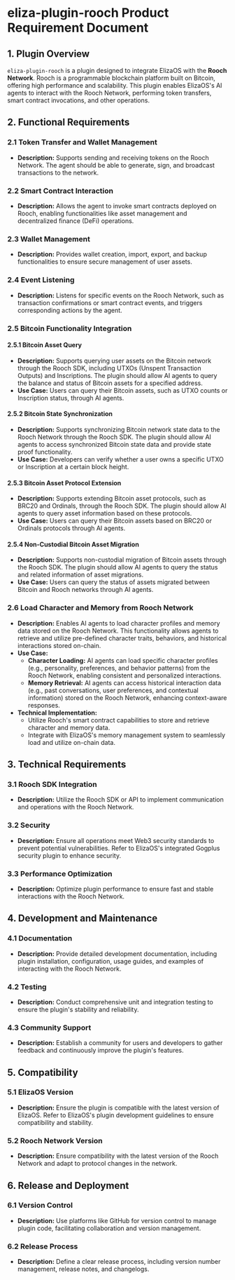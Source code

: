 # eliza-plugin-rooch Product Requirement Document

## 1. Plugin Overview

`eliza-plugin-rooch` is a plugin designed to integrate ElizaOS with the **Rooch Network**. Rooch is a programmable blockchain platform built on Bitcoin, offering high performance and scalability. This plugin enables ElizaOS's AI agents to interact with the Rooch Network, performing token transfers, smart contract invocations, and other operations.

## 2. Functional Requirements

### 2.1 Token Transfer and Wallet Management

- **Description:** Supports sending and receiving tokens on the Rooch Network. The agent should be able to generate, sign, and broadcast transactions to the network.

### 2.2 Smart Contract Interaction

- **Description:** Allows the agent to invoke smart contracts deployed on Rooch, enabling functionalities like asset management and decentralized finance (DeFi) operations.

### 2.3 Wallet Management

- **Description:** Provides wallet creation, import, export, and backup functionalities to ensure secure management of user assets.

### 2.4 Event Listening

- **Description:** Listens for specific events on the Rooch Network, such as transaction confirmations or smart contract events, and triggers corresponding actions by the agent.

### 2.5 Bitcoin Functionality Integration

#### 2.5.1 Bitcoin Asset Query
- **Description:** Supports querying user assets on the Bitcoin network through the Rooch SDK, including UTXOs (Unspent Transaction Outputs) and Inscriptions. The plugin should allow AI agents to query the balance and status of Bitcoin assets for a specified address.
- **Use Case:** Users can query their Bitcoin assets, such as UTXO counts or Inscription status, through AI agents.

#### 2.5.2 Bitcoin State Synchronization
- **Description:** Supports synchronizing Bitcoin network state data to the Rooch Network through the Rooch SDK. The plugin should allow AI agents to access synchronized Bitcoin state data and provide state proof functionality.
- **Use Case:** Developers can verify whether a user owns a specific UTXO or Inscription at a certain block height.

#### 2.5.3 Bitcoin Asset Protocol Extension
- **Description:** Supports extending Bitcoin asset protocols, such as BRC20 and Ordinals, through the Rooch SDK. The plugin should allow AI agents to query asset information based on these protocols.
- **Use Case:** Users can query their Bitcoin assets based on BRC20 or Ordinals protocols through AI agents.

#### 2.5.4 Non-Custodial Bitcoin Asset Migration
- **Description:** Supports non-custodial migration of Bitcoin assets through the Rooch SDK. The plugin should allow AI agents to query the status and related information of asset migrations.
- **Use Case:** Users can query the status of assets migrated between Bitcoin and Rooch networks through AI agents.

### 2.6 Load Character and Memory from Rooch Network

- **Description:** Enables AI agents to load character profiles and memory data stored on the Rooch Network. This functionality allows agents to retrieve and utilize pre-defined character traits, behaviors, and historical interactions stored on-chain.
- **Use Case:** 
  - **Character Loading:** AI agents can load specific character profiles (e.g., personality, preferences, and behavior patterns) from the Rooch Network, enabling consistent and personalized interactions.
  - **Memory Retrieval:** AI agents can access historical interaction data (e.g., past conversations, user preferences, and contextual information) stored on the Rooch Network, enhancing context-aware responses.
- **Technical Implementation:** 
  - Utilize Rooch's smart contract capabilities to store and retrieve character and memory data.
  - Integrate with ElizaOS's memory management system to seamlessly load and utilize on-chain data.

## 3. Technical Requirements

### 3.1 Rooch SDK Integration

- **Description:** Utilize the Rooch SDK or API to implement communication and operations with the Rooch Network.

### 3.2 Security

- **Description:** Ensure all operations meet Web3 security standards to prevent potential vulnerabilities. Refer to ElizaOS's integrated Gogplus security plugin to enhance security.

### 3.3 Performance Optimization

- **Description:** Optimize plugin performance to ensure fast and stable interactions with the Rooch Network.

## 4. Development and Maintenance

### 4.1 Documentation

- **Description:** Provide detailed development documentation, including plugin installation, configuration, usage guides, and examples of interacting with the Rooch Network.

### 4.2 Testing

- **Description:** Conduct comprehensive unit and integration testing to ensure the plugin's stability and reliability.

### 4.3 Community Support

- **Description:** Establish a community for users and developers to gather feedback and continuously improve the plugin's features.

## 5. Compatibility

### 5.1 ElizaOS Version

- **Description:** Ensure the plugin is compatible with the latest version of ElizaOS. Refer to ElizaOS's plugin development guidelines to ensure compatibility and stability.

### 5.2 Rooch Network Version

- **Description:** Ensure compatibility with the latest version of the Rooch Network and adapt to protocol changes in the network.

## 6. Release and Deployment

### 6.1 Version Control

- **Description:** Use platforms like GitHub for version control to manage plugin code, facilitating collaboration and version management.

### 6.2 Release Process

- **Description:** Define a clear release process, including version number management, release notes, and changelogs.
